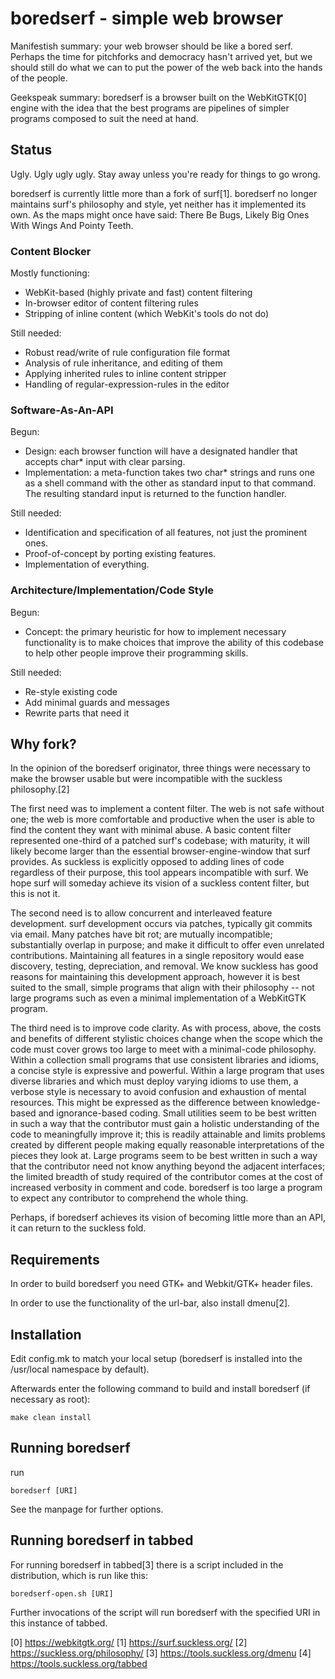 # boredserf - simple web browser
Manifestish summary: your web browser should be like a bored serf. Perhaps the
time for pitchforks and democracy hasn't arrived yet, but we should still do
what we can to put the power of the web back into the hands of the people.

Geekspeak summary: boredserf is a browser built on the WebKitGTK[0] engine with
the idea that the best programs are pipelines of simpler programs composed to
suit the need at hand.

## Status
Ugly. Ugly ugly ugly. Stay away unless you're ready for things to go wrong.

boredserf is currently little more than a fork of surf[1]. boredserf no longer
maintains surf's philosophy and style, yet neither has it implemented its own.
As the maps might once have said: There Be Bugs, Likely Big Ones With Wings And
Pointy Teeth.

### Content Blocker
Mostly functioning:
- WebKit-based (highly private and fast) content filtering
- In-browser editor of content filtering rules
- Stripping of inline content (which WebKit's tools do not do)

Still needed:
- Robust read/write of rule configuration file format
- Analysis of rule inheritance, and editing of them
- Applying inherited rules to inline content stripper
- Handling of regular-expression-rules in the editor

### Software-As-An-API
Begun:
- Design: each browser function will have a designated handler that accepts
  char* input with clear parsing.
- Implementation: a meta-function takes two char* strings and runs one as a
  shell command with the other as standard input to that command. The resulting
  standard input is returned to the function handler.

Still needed:
- Identification and specification of all features, not just the prominent
  ones.
- Proof-of-concept by porting existing features.
- Implementation of everything.

### Architecture/Implementation/Code Style
Begun:
- Concept: the primary heuristic for how to implement necessary functionality
  is to make choices that improve the ability of this codebase to help other
  people improve their programming skills.

Still needed:
- Re-style existing code
- Add minimal guards and messages
- Rewrite parts that need it

## Why fork?
In the opinion of the boredserf originator, three things were necessary to make
the browser usable but were incompatible with the suckless philosophy.[2]

The first need was to implement a content filter. The web is not safe without
one; the web is more comfortable and productive when the user is able to find
the content they want with minimal abuse. A basic content filter represented
one-third of a patched surf's codebase; with maturity, it will likely become
larger than the essential browser-engine-window that surf provides. As suckless
is explicitly opposed to adding lines of code regardless of their purpose, this
tool appears incompatible with surf. We hope surf will someday achieve its
vision of a suckless content filter, but this is not it.

The second need is to allow concurrent and interleaved feature development.
surf development occurs via patches, typically git commits via email. Many
patches have bit rot; are mutually incompatible; substantially overlap in
purpose; and make it difficult to offer even unrelated contributions.
Maintaining all features in a single repository would ease discovery, testing,
depreciation, and removal. We know suckless has good reasons for maintaining
this development approach, however it is best suited to the small, simple
programs that align with their philosophy -- not large programs such as even a
minimal implementation of a WebKitGTK program.

The third need is to improve code clarity. As with process, above, the costs
and benefits of different stylistic choices change when the scope which the
code must cover grows too large to meet with a minimal-code philosophy. Within
a collection small programs that use consistent libraries and idioms, a concise
style is expressive and powerful. Within a large program that uses diverse
libraries and which must deploy varying idioms to use them, a verbose style is
necessary to avoid confusion and exhaustion of mental resources. This might be
expressed as the difference between knowledge-based and ignorance-based coding.
Small utilities seem to be best written in such a way that the contributor must
gain a holistic understanding of the code to meaningfully improve it; this is
readily attainable and limits problems created by different people making
equally reasonable interpretations of the pieces they look at. Large programs
seem to be best written in such a way that the contributor need not know
anything beyond the adjacent interfaces; the limited breadth of study required
of the contributor comes at the cost of increased verbosity in comment and
code. boredserf is too large a program to expect any contributor to comprehend
the whole thing.

Perhaps, if boredserf achieves its vision of becoming little more than an API,
it can return to the suckless fold.

## Requirements
In order to build boredserf you need GTK+ and Webkit/GTK+ header files.

In order to use the functionality of the url-bar, also install dmenu[2].

## Installation
Edit config.mk to match your local setup (boredserf is installed into the
/usr/local namespace by default).

Afterwards enter the following command to build and install boredserf (if
necessary as root):

```
make clean install
```

## Running boredserf
run
```
boredserf [URI]
```

See the manpage for further options.

## Running boredserf in tabbed
For running boredserf in tabbed[3] there is a script included in the
distribution, which is run like this:
```
boredserf-open.sh [URI]
```

Further invocations of the script will run boredserf with the specified URI in
this instance of tabbed.

[0] https://webkitgtk.org/
[1] https://surf.suckless.org/
[2] https://suckless.org/philosophy/
[3] https://tools.suckless.org/dmenu
[4] https://tools.suckless.org/tabbed

